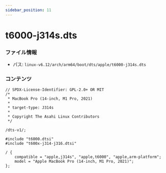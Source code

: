 ```yaml
---
sidebar_position: 11
---
```

# t6000-j314s.dts

### ファイル情報

- パス: `linux-v6.12/arch/arm64/boot/dts/apple/t6000-j314s.dts`

### コンテンツ

```dts
// SPDX-License-Identifier: GPL-2.0+ OR MIT
/*
 * MacBook Pro (14-inch, M1 Pro, 2021)
 *
 * target-type: J314s
 *
 * Copyright The Asahi Linux Contributors
 */

/dts-v1/;

#include "t6000.dtsi"
#include "t600x-j314-j316.dtsi"

/ {
	compatible = "apple,j314s", "apple,t6000", "apple,arm-platform";
	model = "Apple MacBook Pro (14-inch, M1 Pro, 2021)";
};

```

